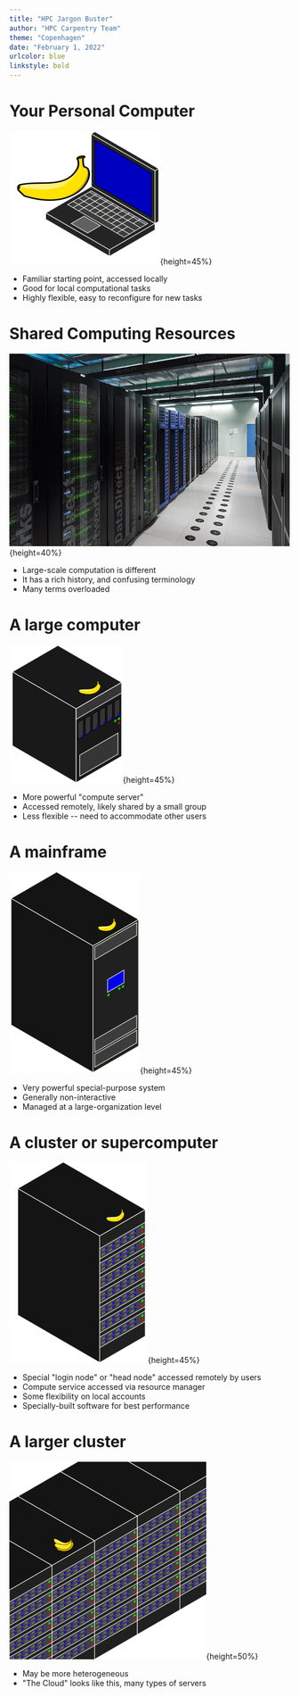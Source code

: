 ```yaml
---
title: "HPC Jargon Buster"
author: "HPC Carpentry Team"
theme: "Copenhagen"
date: "February 1, 2022"
urlcolor: blue
linkstyle: bold
---
```


# Your Personal Computer

![Your laptop (banana for scale)](img/laptop_b_c.png){height=45%}

- Familiar starting point, accessed locally
- Good for local computational tasks
- Highly flexible, easy to reconfigure for new tasks

# Shared Computing Resources

![An HPC resource (img: [Julian Herzog @ Wikimedia Commons](https://commons.wikimedia.org/wiki/File:High_Performance_Computing_Center_Stuttgart_HLRS_2015_07_Cray_XC40_Hazel_Hen_IO.jpg))](img/High_Performance_Computing_Center_Stuttgart_HLRS_2015_07_Cray_XC40_Hazel_Hen_IO.jpg){height=40%}

<!-- Image: https://commons.wikimedia.org/wiki/File:High_Performance_Computing_Center_Stuttgart_HLRS_2015_07_Cray_XC40_Hazel_Hen_IO.jpg, Julian Herzog. -->

- Large-scale computation is different
- It has a rich history, and confusing terminology
- Many terms overloaded

# A large computer

![A large computer (banana for scale)](img/large_computer_b_c.png){height=45%}

- More powerful "compute server"
- Accessed remotely, likely shared by a small group
- Less flexible -- need to accommodate other users

# A mainframe

![A mainframe computer (banana for scale)](img/mainframe_b_c.png){height=45%}

- Very powerful special-purpose system
- Generally non-interactive
- Managed at a large-organization level

# A cluster or supercomputer

![A cluster (banana for scale)](img/cluster_b_c.png){height=45%}

- Special "login node" or "head node" accessed remotely by users
- Compute service accessed via resource manager
- Some flexibility on local accounts
- Specially-built software for best performance

# A larger cluster

![A larger cluster (bananas for scale)](img/multi_cluster_b.png){height=50%}

- May be more heterogeneous
- "The Cloud" looks like this, many types of servers
